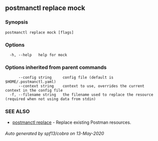 ## postmanctl replace mock



### Synopsis



```
postmanctl replace mock [flags]
```

### Options

```
  -h, --help   help for mock
```

### Options inherited from parent commands

```
      --config string     config file (default is $HOME/.postmanctl.yaml)
      --context string    context to use, overrides the current context in the config file
  -f, --filename string   the filename used to replace the resource (required when not using data from stdin)
```

### SEE ALSO

* [postmanctl replace](postmanctl_replace.md)	 - Replace existing Postman resources.

###### Auto generated by spf13/cobra on 13-May-2020
